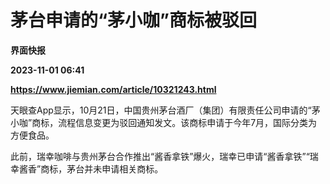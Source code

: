 # 茅台申请的“茅小咖”商标被驳回
**界面快报**

**2023-11-01 06:41**

**https://www.jiemian.com/article/10321243.html**

天眼查App显示，10月21日，中国贵州茅台酒厂（集团）有限责任公司申请的“茅小咖”商标，流程信息变更为驳回通知发文。该商标申请于今年7月，国际分类为方便食品。

此前，瑞幸咖啡与贵州茅台合作推出“酱香拿铁”爆火，瑞幸已申请“酱香拿铁”“瑞幸酱香”商标，茅台并未申请相关商标。